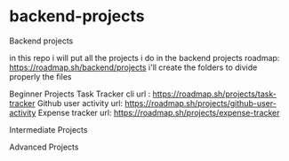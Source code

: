 # backend-projects
Backend projects

in this repo i will put all the projects i do in the 
backend projects roadmap: https://roadmap.sh/backend/projects
i'll create the folders to divide properly the files 

Beginner Projects 
  Task Tracker cli url : https://roadmap.sh/projects/task-tracker
  Github user activity url: https://roadmap.sh/projects/github-user-activity
  Expense tracker url: https://roadmap.sh/projects/expense-tracker


Intermediate Projects

Advanced Projects
